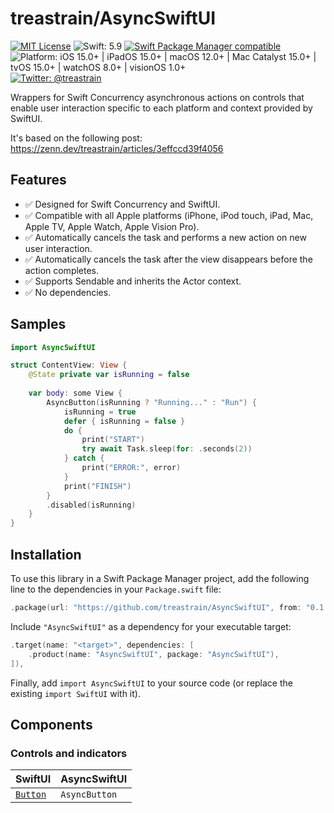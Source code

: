 # treastrain/AsyncSwiftUI

[![MIT License](https://img.shields.io/badge/License-MIT-blue.svg)](https://github.com/treastrain/AsyncSwiftUI/blob/main/LICENSE)
![Swift: 5.9](https://img.shields.io/badge/Swift-5.9-F05138)
[![Swift Package Manager compatible](https://img.shields.io/badge/Swift%20Package%20Manager-compatible-brightgreen.svg)](https://github.com/apple/swift-package-manager)
![Platform: iOS 15.0+ | iPadOS 15.0+ | macOS 12.0+ | Mac Catalyst 15.0+ | tvOS 15.0+ | watchOS 8.0+ | visionOS 1.0+](https://img.shields.io/badge/Platform-iOS%2015.0%2B%20%7C%20iPadOS%2015.0%2B%20%7C%20macOS%2012.0%2B%20%7C%20Mac%20Catalyst%2015.0%2B%20%7C%20tvOS%2015.0%2B%20%7C%20watchOS%208.0%2B%20%7C%20visionOS%201.0%2B-lightgrey)
[![Twitter: @treastrain](https://img.shields.io/twitter/follow/treastrain?label=%40treastrain&style=social)](https://twitter.com/treastrain)

Wrappers for Swift Concurrency asynchronous actions on controls that enable user interaction specific to each platform and context provided by SwiftUI.

It's based on the following post: https://zenn.dev/treastrain/articles/3effccd39f4056

## Features
- ✅ Designed for Swift Concurrency and SwiftUI.
- ✅ Compatible with all Apple platforms (iPhone, iPod touch, iPad, Mac, Apple TV, Apple Watch, Apple Vision Pro).
- ✅ Automatically cancels the task and performs a new action on new user interaction.
- ✅ Automatically cancels the task after the view disappears before the action completes.
- ✅ Supports Sendable and inherits the Actor context.
- ✅ No dependencies.

## Samples
```swift
import AsyncSwiftUI

struct ContentView: View {
    @State private var isRunning = false
    
    var body: some View {
        AsyncButton(isRunning ? "Running..." : "Run") {
            isRunning = true
            defer { isRunning = false }
            do {
                print("START")
                try await Task.sleep(for: .seconds(2))
            } catch {
                print("ERROR:", error)
            }
            print("FINISH")
        }
        .disabled(isRunning)
    }
}
```

## Installation
To use this library in a Swift Package Manager project, add the following line to the dependencies in your `Package.swift` file:

```swift
.package(url: "https://github.com/treastrain/AsyncSwiftUI", from: "0.1.0"),
```

Include `"AsyncSwiftUI"` as a dependency for your executable target:

```swift
.target(name: "<target>", dependencies: [
    .product(name: "AsyncSwiftUI", package: "AsyncSwiftUI"),
]),
```

Finally, add `import AsyncSwiftUI` to your source code (or replace the existing `import SwiftUI` with it).

## Components

### Controls and indicators

| SwiftUI                                                              | AsyncSwiftUI  |
|:---------------------------------------------------------------------|:--------------|
| [`Button`](https://developer.apple.com/documentation/swiftui/button) | `AsyncButton` |
